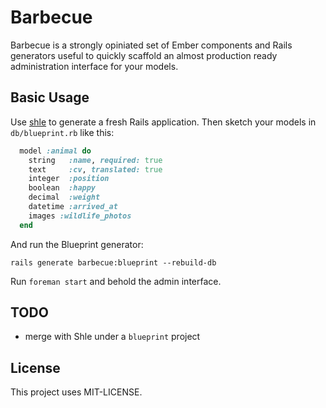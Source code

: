 # Barbecue

Barbecue is a strongly opiniated set of Ember components and
Rails generators useful to quickly scaffold an almost
production ready administration interface for your models.

## Basic Usage

Use [shle](https://github.com/sinfin/shle) to generate a fresh Rails
application. Then sketch your models in `db/blueprint.rb` like this:

```ruby
  model :animal do
    string   :name, required: true
    text     :cv, translated: true
    integer  :position
    boolean  :happy
    decimal  :weight
    datetime :arrived_at
    images :wildlife_photos
  end 
```

And run the Blueprint generator:

    rails generate barbecue:blueprint --rebuild-db

Run `foreman start` and behold the admin interface.


## TODO

- merge with Shle under a `blueprint` project

## License

This project uses MIT-LICENSE.
